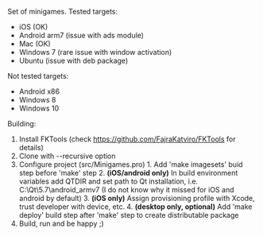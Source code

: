 Set of minigames.
Tested targets:
  - iOS (OK)
  - Android arm7 (issue with ads module)
  - Mac (OK)
  - Windows 7 (rare issue with window activation)
  - Ubuntu (issue with deb package)

Not tested targets:
  - Android x86
  - Windows 8
  - Windows 10

Building:

  1. Install FKTools (check https://github.com/FajraKatviro/FKTools for details)
  2. Clone with --recursive option
  3. Configure project (src/Minigames.pro)
    1. Add 'make imagesets' buid step before 'make' step
    2. **(iOS/android only)** In build environment variables add QTDIR and set path to Qt installation, i.e. C:\Qt\5.7\android_armv7 (I do not know why it missed for iOS and android by default)
    3. **(iOS only)** Assign provisioning profile with Xcode, trust developer with device, etc.
    4. **(desktop only, optional)** Add 'make deploy' build step after 'make' step to create distributable package
  4. Build, run and be happy ;)
